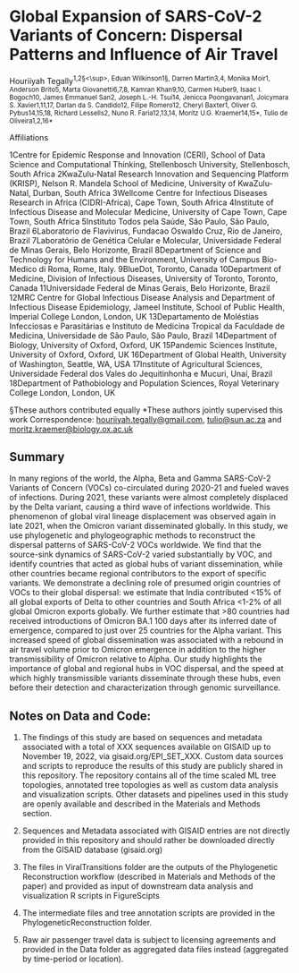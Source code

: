 # Global Expansion of SARS-CoV-2 Variants of Concern: Dispersal Patterns and Influence of Air Travel

Houriiyah Tegally<sup>1,2§<\sup>, Eduan Wilkinson1§, Darren Martin3,4, Monika Moir1, Anderson Brito5, Marta Giovanetti6,7,8, Kamran Khan9,10, Carmen Huber9, Isaac I. Bogoch10, James Emmanuel San2, Joseph L.-H. Tsui14, Jenicca Poongavanan1, Joicymara S. Xavier1,11,17, Darlan da S. Candido12, Filipe Romero12, Cheryl Baxter1, Oliver G. Pybus14,15,18, Richard Lessells2, Nuno R. Faria12,13,14, Moritz U.G. Kraemer14,15*, Tulio de Oliveira1,2,16*

Affiliations

1Centre for Epidemic Response and Innovation (CERI), School of Data Science and Computational Thinking, Stellenbosch University, Stellenbosch, South Africa
2KwaZulu-Natal Research Innovation and Sequencing Platform (KRISP), Nelson R. Mandela School of Medicine, University of KwaZulu-Natal, Durban, South Africa
3Wellcome Centre for Infectious Diseases Research in Africa (CIDRI-Africa), Cape Town, South Africa
4Institute of Infectious Disease and Molecular Medicine, University of Cape Town, Cape Town, South Africa
5Instituto Todos pela Saúde, São Paulo, São Paulo, Brazil
6Laboratorio de Flavivirus, Fundacao Oswaldo Cruz, Rio de Janeiro, Brazil
7Laboratório de Genética Celular e Molecular, Universidade Federal de Minas Gerais, Belo Horizonte, Brazil
8Department of Science and Technology for Humans and the Environment, University of  Campus Bio-Medico di Roma, Rome, Italy.
9BlueDot, Toronto, Canada
10Department of Medicine, Division of Infectious Diseases, University of Toronto, Toronto, Canada
11Universidade Federal de Minas Gerais, Belo Horizonte, Brazil
12MRC Centre for Global Infectious Disease Analysis and Department of Infectious Disease Epidemiology, Jameel Institute, School of Public Health, Imperial College London, London, UK
13Departamento de Moléstias Infecciosas e Parasitárias e Instituto de Medicina Tropical da Faculdade de Medicina, Universidade de São Paulo, São Paulo, Brazil
14Department of Biology, University of Oxford, Oxford, UK
15Pandemic Sciences Institute, University of Oxford, Oxford, UK
16Department of Global Health, University of Washington, Seattle, WA, USA
17Institute of Agricultural Sciences, Universidade Federal dos Vales do Jequitinhonha e Mucuri, Unaí, Brazil
18Department of Pathobiology and Population Sciences, Royal Veterinary College London, London, UK

§These authors contributed equally
*These authors jointly supervised this work
Correspondence: houriiyah.tegally@gmail.com, tulio@sun.ac.za  and moritz.kraemer@biology.ox.ac.uk 


## Summary

In many regions of the world, the Alpha, Beta and Gamma SARS-CoV-2 Variants of Concern (VOCs) co-circulated during 2020-21 and fueled waves of infections. During 2021, these variants were almost completely displaced by the Delta variant, causing a third wave of infections worldwide. This phenomenon of global viral lineage displacement was observed again in late 2021, when the Omicron variant disseminated globally. In this study, we use phylogenetic and phylogeographic methods to reconstruct the dispersal patterns of SARS-CoV-2 VOCs worldwide. We find that the source-sink dynamics of SARS-CoV-2 varied substantially by VOC, and identify countries that acted as global hubs of variant dissemination, while other countries became regional contributors to the export of specific variants. We demonstrate a declining role of presumed origin countries of VOCs to their global dispersal: we estimate that India contributed <15% of all global exports of Delta to other countries and South Africa <1-2% of all global Omicron exports globally. We further estimate that >80 countries had received introductions of Omicron BA.1 100 days after its inferred date of emergence, compared to just over 25 countries for the Alpha variant. This increased speed of global dissemination was associated with a rebound in air travel volume prior to Omicron emergence in addition to the higher transmissibility of Omicron relative to Alpha. Our study highlights the importance of global and regional hubs in VOC dispersal, and the speed at which highly transmissible variants disseminate through these hubs, even before their detection and characterization through genomic surveillance.

## Notes on Data and Code:
1. The findings of this study are based on sequences and metadata associated with a total of XXX sequences available on GISAID up to November 19, 2022, via gisaid.org/EPI_SET_XXX. Custom data sources and scripts to reproduce the results of this study are publicly shared in this repository. The repository contains all of the time scaled ML tree topologies, annotated tree topologies as well as custom data analysis and visualization scripts. Other datasets and pipelines used in this study are openly available and described in the Materials and Methods section. 

2. Sequences and Metadata associated with GISAID entries are not directly provided in this repository and should rather be downloaded directly from the GISAID database (gisaid.org)

3. The files in ViralTransitions folder are the outputs of the Phylogenetic Reconstruction workflow (described in Materials and Methods of the paper) and provided as input of downstream data analysis and visualization R scripts in FigureScipts

4. The intermediate files and tree annotation scripts are provided in the PhylogeneticReconstruction folder.

5. Raw air passenger travel data is subject to licensing agreements and provided in the Data folder as aggregated data files instead (aggregated by time-period or location).


